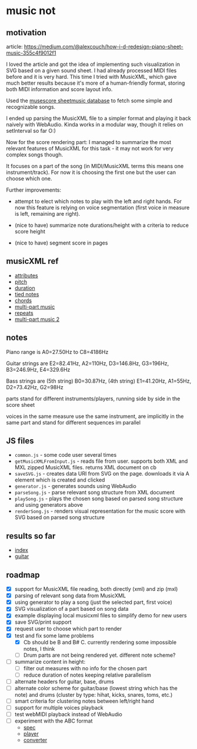 # music not



## motivation

article:
<https://medium.com/@alexcouch/how-i-d-redesign-piano-sheet-music-355c4f9012f1>

I loved the article and got the idea of implementing such visualization in SVG based on a given sound sheet.
I had already processed MIDI files before and it is very hard. This time I tried with MusicXML, which gave much
better results because it's more of a human-friendly format, storing both MIDI information and score layout info.

Used the [musescore sheetmusic database](https://musescore.com/sheetmusic) to fetch some simple and recognizable songs.

I ended up parsing the MusicXML file to a simpler format and playing it back naively with WebAudio.
Kinda works in a modular way, though it relies on setInterval so far O:)

Now for the score rendering part: I managed to summarize the most relevant features of MusicXML for this task -
it may not work for very complex songs though.

It focuses on a part of the song (in MIDI/MusicXML terms this means one instrument/track).
For now it is choosing the first one but the user can choose which one.

Further improvements:

* attempt to elect which notes to play with the left and right hands.
For now this feature is relying on voice segmentation (first voice in measure is left, remaining are right).

* (nice to have) summarize note durations/height with a criteria to reduce score height

* (nice to have) segment score in pages



## musicXML ref

* [attributes](http://www.musicxml.com/tutorial/the-midi-compatible-part/attributes/)
* [pitch](http://www.musicxml.com/tutorial/the-midi-compatible-part/pitch/)
* [duration](http://www.musicxml.com/tutorial/the-midi-compatible-part/duration/)
* [tied notes](http://www.musicxml.com/tutorial/the-midi-compatible-part/tied-notes/)
* [chords](http://www.musicxml.com/tutorial/the-midi-compatible-part/chords/)
* [multi-part music](http://www.musicxml.com/tutorial/the-midi-compatible-part/multi-part-music/)
* [repeats](http://www.musicxml.com/tutorial/the-midi-compatible-part/repeats/)
* [multi-part music 2](http://www.musicxml.com/tutorial/notation-basics/multi-part-music-2/)



## notes

Piano range is A0=27.50Hz to C8=4186Hz

Guitar strings are E2=82.41Hz, A2=110Hz, D3=146.8Hz, G3=196Hz, B3=246.9Hz, E4=329.6Hz

Bass strings are (5th string) B0=30.87Hz, (4th string) E1=41.20Hz, A1=55Hz, D2=73.42Hz, G2=98Hz

parts stand for different instruments/players, running side by side in the score sheet

voices in the same measure use the same instrument, are implicitly in the same part and stand for different sequences im parallel



## JS files

- `common.js` - some code user several times
- `getMusicXMLFromInput.js` - reads file from user. supports both XML and MXL zipped MusicXML files. returns XML document on cb
- `saveSVG.js` - creates data URI from SVG on the page. downloads it via A element which is created and clicked
- `generator.js` - generates sounds using WebAudio
- `parseSong.js` - parse relevant song structure from XML document
- `playSong.js` - plays the chosen song based on parsed song structure and using generators above 
- `renderSong.js` - renders visual representation for the music score with SVG based on parsed song structure


## results so far

* [index](http://josepedrodias.github.io/musicnot/index.html)
* [guitar](http://josepedrodias.github.io/musicnot/guitar.html)



## roadmap

- [x] support for MusicXML file reading, both directly (xml) and zip (mxl)
- [x] parsing of relevant song data from MusicXML
- [x] using generator to play a song (just the selected part, first voice)
- [x] SVG visualization of a part based on song data
- [x] example displaying local musicxml files to simplify demo for new users
- [x] save SVG/print support
- [x] request user to choose which part to render
- [x] test and fix some lame problems
    - [x] Cb should be B and B# C. currently rendering some impossible notes, I think
    - [ ] Drum parts are not being rendered yet. different note scheme?
- [ ] summarize content in height:
    - [ ] filter out measures with no info for the chosen part
    - [ ] reduce duration of notes keeping relative parallelism
- [ ] alternate headers for guitar, base, drums
- [ ] alternate color scheme for guitar/base (lowest string which has the note) and drums (cluster by type: hihat, kicks, snares, toms, etc.)
- [ ] smart criteria for clustering notes between left/right hand
- [ ] support for multiple voices playback
- [ ] test webMIDI playback instead of WebAudio
- [ ] experiment with the ABC format
    - [spec](http://abcnotation.com/blog/2010/01/31/how-to-understand-abc-the-basics/)
    - [player](http://davidbau.com/archives/2014/05/23/musicaljs.html)
    - [converter](http://www.mandolintab.net/abcconverter.php)
    